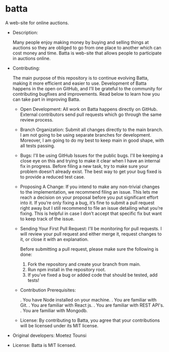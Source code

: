 # batta
A web-site for online auctions.

- Description:

    Many people enjoy making money by buying and selling things at auctions so they are obliged to go from one place to another which can cost money and     time.
    Batta is web-site that allows people to participate in auctions online.
    
- Contributing:
    
    The main purpose of this repository is to continue evolving Batta, making it more efficient and easier to use.
    Development of Batta happens in the open on GitHub, and I'll be grateful to the community for contributing bugfixes and improvements.
    Read below to learn how you can take part in improving Batta.
    
    - Open Development: 
        All work on Batta happens directly on GitHub. External contributors send pull requests which go through the same review process.
    
    - Branch Organization: 
        Submit all changes directly to the main branch. I am not going to be using separate branches for development. Moreover, I am going
        to do my best to keep main in good shape, with all tests passing.
    
    - Bugs:
        I'll be using GitHub Issues for the public bugs. I'll be keeping a close eye on this and trying to make it clear when I have an internal fix in 
        progress. 
        Before filing a new task, try to make sure your problem doesn’t already exist. 
        The best way to get your bug fixed is to provide a reduced test case.
        
    - Proposing A Change:
        If you intend to make any non-trivial changes to the implementation, we recommend filing an issue. This lets me reach a decision on your
        proposal before you put significant effort into it. 
        If you’re only fixing a bug, it’s fine to submit a pull request right away but I still recommend to file an issue detailing what you’re fixing. 
        This is helpful in case I don’t accept that specific fix but want to keep track of the issue.
        
    - Sending Your First Pull Request:
        I'll be monitoring for pull requests. I will review your pull request and either merge it, request changes to it, 
        or close it with an explanation.
        
        Before submitting a pull request, please make sure the following is done:
        
        1. Fork the repository and create your branch from main.
        2. Run npm install in the repository root.
        3. If you’ve fixed a bug or added code that should be tested, add tests!
        
    - Contribution Prerequisites:
    
        . You have Node installed on your machine.
        . You are familiar with Git.
        . You are familiar with React js.
        . You are familiar with REST API's.
        . You are familiar with Mongodb.
    
    - License: 
        By contributing to Batta, you agree that your contributions will be licensed under its MIT license.


- Original developers:
    Moetez Tounsi
        
- License:
    Batta is MIT licensed.



    

        
        
        


    



